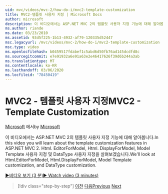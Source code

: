 ```yaml
---
uid: mvc/videos/mvc-2/how-do-i/mvc2-template-customization
title: MVC2-템플릿 사용자 지정 | Microsoft Docs
author: microsoft
description: 이 비디오에서는 ASP.NET MVC 2의 템플릿 사용자 지정 기능에 대해 알아봅니다. 여기서는 Html. DisplayForModel, Templ 모델을 살펴보겠습니다.
ms.author: riande
ms.date: 03/23/2010
ms.assetid: 93d5f225-1b13-4932-af79-120335d52447
msc.legacyurl: /mvc/videos/mvc-2/how-do-i/mvc2-template-customization
msc.type: video
ms.openlocfilehash: b0459517fdabef1c5abd6d50fb76ad145dcdfd8c
ms.sourcegitcommit: e7e91932a6e91a63e2e46417626f39d6b244a3ab
ms.translationtype: MT
ms.contentlocale: ko-KR
ms.lasthandoff: 03/06/2020
ms.locfileid: "78450419"
---
```

# <a name="mvc2---template-customization"></a><span data-ttu-id="7167d-104">MVC2 - 템플릿 사용자 지정</span><span class="sxs-lookup"><span data-stu-id="7167d-104">MVC2 - Template Customization</span></span>

<span data-ttu-id="7167d-105">[Microsoft](https://github.com/microsoft) 에서</span><span class="sxs-lookup"><span data-stu-id="7167d-105">by [Microsoft](https://github.com/microsoft)</span></span>

<span data-ttu-id="7167d-106">이 비디오에서는 ASP.NET MVC 2의 템플릿 사용자 지정 기능에 대해 알아봅니다.</span><span class="sxs-lookup"><span data-stu-id="7167d-106">In this video you will learn about the template customization features in ASP.NET MVC 2.</span></span> <span data-ttu-id="7167d-107">Html. EditorForModel, Html. DisplayForModel, Model Template 사용자 지정 및 DataType 사용자 지정을 살펴보겠습니다.</span><span class="sxs-lookup"><span data-stu-id="7167d-107">We'll look at Html.EditorForModel, Html.DisplayForModel, Model Template customization, and DataType customization.</span></span>

[<span data-ttu-id="7167d-108">&#9654;비디오 보기 (3 분)</span><span class="sxs-lookup"><span data-stu-id="7167d-108">&#9654; Watch video (3 minutes)</span></span>](https://channel9.msdn.com/Blogs/ASP-NET-Site-Videos/mvc2-template-customization)

> [!div class="step-by-step"]
> <span data-ttu-id="7167d-109">[이전](mvc2-model-validation.md)
> [다음](aspnet-mvc-2-areas.md)</span><span class="sxs-lookup"><span data-stu-id="7167d-109">[Previous](mvc2-model-validation.md)
[Next](aspnet-mvc-2-areas.md)</span></span>
